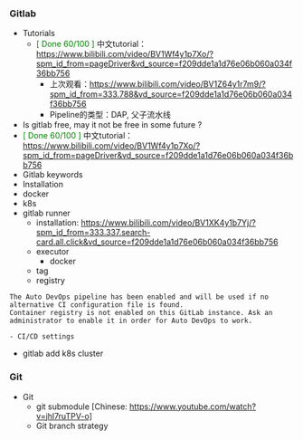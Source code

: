 ### Gitlab
- Tutorials
    - <font color="green">[ Done 60/100 ] </font> 中文tutorial：https://www.bilibili.com/video/BV1Wf4y1p7Xo/?spm_id_from=pageDriver&vd_source=f209dde1a1d76e06b060a034f36bb756
        - 上次观看：https://www.bilibili.com/video/BV1Z64y1r7m9/?spm_id_from=333.788&vd_source=f209dde1a1d76e06b060a034f36bb756
        - Pipeline的类型：DAP, 父子流水线
- Is gitlab free, may it not be free in some future ?
- <font color="green">[ Done 60/100 ] </font>中文tutorial：https://www.bilibili.com/video/BV1Wf4y1p7Xo/?spm_id_from=pageDriver&vd_source=f209dde1a1d76e06b060a034f36bb756
- Gitlab keywords
- Installation
 - docker
 - k8s
- gitlab runner
    - installation: https://www.bilibili.com/video/BV1XK4y1b7Yj/?spm_id_from=333.337.search-card.all.click&vd_source=f209dde1a1d76e06b060a034f36bb756
    - executor
        - docker
    - tag
    - registry


```
The Auto DevOps pipeline has been enabled and will be used if no alternative CI configuration file is found.
Container registry is not enabled on this GitLab instance. Ask an administrator to enable it in order for Auto DevOps to work. 
```
    - CI/CD settings

- gitlab add k8s cluster

### Git
- Git
    - git submodule [Chinese: https://www.youtube.com/watch?v=jhl7ruTPV-o]
    - Git branch strategy



